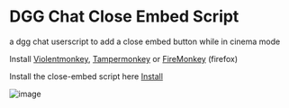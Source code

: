 # DGG Chat Close Embed Script
a dgg chat userscript to add a close embed button while in cinema mode

Install  [Violentmonkey](https://violentmonkey.github.io/), [Tampermonkey](https://www.tampermonkey.net/) or [FireMonkey](https://addons.mozilla.org/en-GB/firefox/addon/firemonkey/) (firefox)

Install the close-embed script here [Install](https://github.com/Riott/close-embed-button/raw/main/close-embed-button.user.js)

![image](https://github.com/user-attachments/assets/03b9eb5c-acd5-46e0-82d1-b2a91990f0c5)


